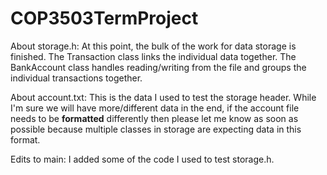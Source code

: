 # COP3503TermProject

About storage.h:
At this point, the bulk of the work for data storage is finished. The Transaction class links the individual data together. The BankAccount class handles reading/writing from the file and groups the individual transactions together.

About account.txt:
This is the data I used to test the storage header. While I'm sure we will have more/different data in the end, if the account file needs to be **formatted** differently then please let me know as soon as possible because multiple classes in storage are expecting data in this format.

Edits to main:
I added some of the code I used to test storage.h.

